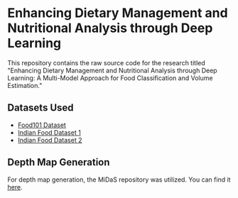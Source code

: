 # Enhancing Dietary Management and Nutritional Analysis through Deep Learning

This repository contains the raw source code for the research titled "Enhancing Dietary Management and Nutritional Analysis through Deep Learning: A Multi-Model Approach for Food Classification and Volume Estimation."

## Datasets Used
- [Food101 Dataset](https://data.vision.ee.ethz.ch/cvl/datasets_extra/food-101/)
- [Indian Food Dataset 1](https://www.kaggle.com/datasets/iamsouravbanerjee/indian-food-images-dataset)
- [Indian Food Dataset 2](https://www.kaggle.com/datasets/bhavikjikadara/indian-food-image-dataset)

## Depth Map Generation
For depth map generation, the MiDaS repository was utilized. You can find it [here](https://github.com/isl-org/MiDaS).
